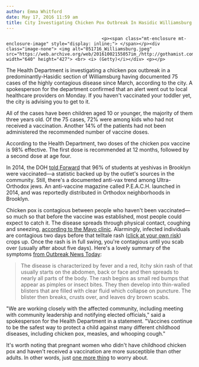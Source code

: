 ```yaml
---
author: Emma Whitford
date: May 17, 2016 11:59 am
title: City Investigating Chicken Pox Outbreak In Hasidic Williamsburg
---
```


	
										<p><span class="mt-enclosure mt-enclosure-image" style="display: inline;"> </span></p><div class="image-none"> <img alt="051716_Williamsburg.jpeg" src="https://web.archive.org/web/20161002155057im_/http://gothamist.com/attachments/nyc_ewhitford/051716_Williamsburg.jpeg" width="640" height="427"> <br> <i> (Getty)</i></div> <p></p>

<p>The Health Department is investigating a chicken pox outbreak in a predominantly-Hasidic section of Williamsburg having documented 75 cases of the highly contagious disease since March, according to the city. A spokesperson for the department confirmed that an alert went out to local healthcare providers on Monday. If you haven&apos;t vaccinated your toddler yet, the city is advising you to get to it. </p>

<p>All of the cases have been children aged 10 or younger, the majority of them three years old. Of the 75 cases, 72% were among kids who had not received a vaccination. Another 14% of the patients had not been administered the recommended number of vaccine doses. </p>

<p>According to the Health Department, two doses of the chicken pox vaccine is 98% effective. The first dose is recommended at 12 months, followed by a second dose at age four. </p>

<p>In 2014, the DOH <a href="https://web.archive.org/web/20161002155057/http://forward.com/news/205801/are-ultra-orthodox-turning-away-from-vaccination/">told Forward</a> that 96% of students at yeshivas in Brooklyn were vaccinated&#x2014;a statistic backed up by the outlet&apos;s sources in the community. Still, there&apos;s a documented anti-vax trend among Ultra-Orthodox jews. An anti-vaccine magazine called P.E.A.C.H. launched in 2014, and was reportedly distributed in Orthodox neighborhoods in Brooklyn. </p>

<p>Chicken pox is contagious between people who haven&apos;t been vaccinated&#x2014;so much so that before the vaccine was established, most people could expect to catch it. The disease spreads through physical contact, coughing and sneezing, <a href="https://web.archive.org/web/20161002155057/http://www.mayoclinic.org/diseases-conditions/chickenpox/symptoms-causes/dxc-20191277">according to the Mayo clinic</a>. Alarmingly, infected individuals are contagious two days before that telltale rash (<a href="https://web.archive.org/web/20161002155057/http://abc7ny.com/health/chicken-pox-outbreak-spreading-in-williamsburgs-orthodox-jewish-community-/1341472/">click at your own risk</a>) crops up. Once the rash is in full swing, you&apos;re contagious until you scab over (usually after about five days). Here&apos;s a lovely summary of the symptoms <a href="https://web.archive.org/web/20161002155057/http://outbreaknewstoday.com/chickenpox-affects-dozens-in-brooklyn-orthodox-jewish-community-78466/">from Outbreak News Today</a>: </p>

<blockquote>The disease is characterized by fever and a red, itchy skin rash of that usually starts on the abdomen, back or face and then spreads to nearly all parts of the body. The rash begins as small red bumps that appear as pimples or insect bites. They then develop into thin-walled blisters that are filled with clear fluid which collapse on puncture. The blister then breaks, crusts over, and leaves dry brown scabs.</blockquote>

<p>&quot;We are working closely with the affected community, including meeting with community leadership and notifying elected officials,&quot; said a spokesperson for the Health Department in a statement. &quot;Vaccines continue to be the safest way to protect a child against many different childhood diseases, including chicken pox, measles, and whooping cough.&quot; </p>

<p>It&apos;s worth noting that pregnant women who didn&apos;t have childhood chicken pox and haven&apos;t received a vaccination are more susceptible than other adults. In other words, just <a href="https://web.archive.org/web/20161002155057/http://gothamist.com/2016/05/04/experts_say_we_need_to_do_more_to_f.php">one more thing</a> to worry about.</p>					
										
									
				